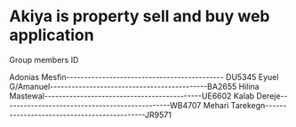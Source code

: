 # Akiya is property sell and buy web application 


Group members                                               ID 

Adonias Mesfin-------------------------------------------- DU5345
Eyuel G/Amanuel--------------------------------------------BA2655
Hilina Mastewal--------------------------------------------UE6602
Kalab Dereje-----------------------------------------------WB4707
Mehari Tarekegn--------------------------------------------JR9571
